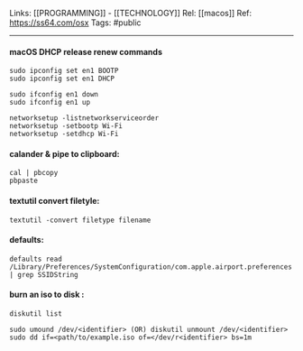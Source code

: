 Links: [[PROGRAMMING]] - [[TECHNOLOGY]]
Rel: [[macos]]
Ref: https://ss64.com/osx
Tags: #public 

--- 
#### macOS DHCP release renew commands
```
sudo ipconfig set en1 BOOTP
sudo ipconfig set en1 DHCP

sudo ifconfig en1 down
sudo ifconfig en1 up

networksetup -listnetworkserviceorder
networksetup -setbootp Wi-Fi
networksetup -setdhcp Wi-Fi
```

#### calander & pipe to clipboard:
```
cal | pbcopy
pbpaste
```

#### textutil convert filetyle:
```
textutil -convert filetype filename
```

#### defaults:
```
defaults read /Library/Preferences/SystemConfiguration/com.apple.airport.preferences | grep SSIDString
```

####  burn an iso to disk :
```
diskutil list

sudo umound /dev/<identifier> (OR) diskutil unmount /dev/<identifier>
sudo dd if=<path/to/example.iso of=</dev/r<identifier> bs=1m
```